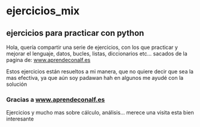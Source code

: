 # ejercicios_mix
## ejercicios para practicar con python

Hola, 
quería compartir una serie de ejercicios, con los que practicar y mejorar el lenguaje, 
datos, bucles, listas, diccionarios etc... 
sacados de la pagina de: www.aprendeconalf.es

Estos ejercicios están resueltos a mi manera, que no quiere decir que sea la mas efectiva, ya que aún soy padawan hah
en algunos me ayudé con la solución

### Gracias a www.aprendeconalf.es
Ejercicios y mucho mas sobre cálculo, análisis... 
merece una visita esta bien interesante 
